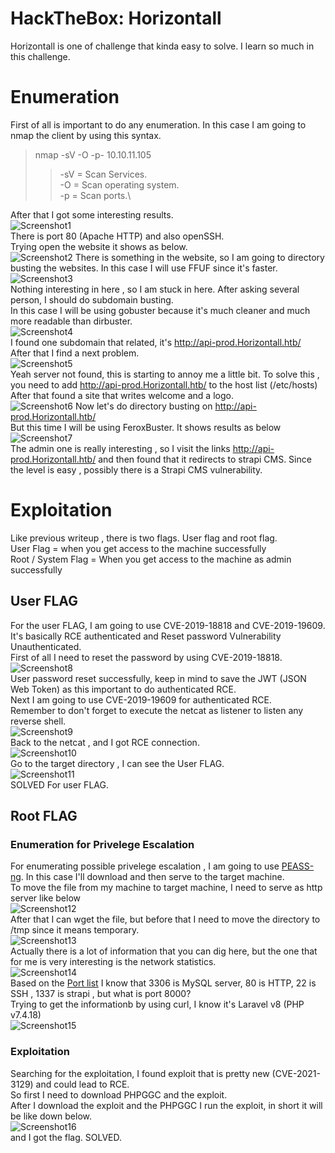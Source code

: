 # HackTheBox: Horizontall
Horizontall is one of challenge that kinda easy to solve. I learn so much in this challenge.

# Enumeration
First of all is important to do any enumeration. In this case I am going to nmap the client by using this syntax.
> nmap -sV -O -p- 10.10.11.105
>> -sV = Scan Services.\
>> -O = Scan operating system.\
>> -p = Scan ports.\
>>

After that I got some interesting results.\
![Screenshot1](https://i.imgur.com/wAOOC2k.png)\
There is port 80 (Apache HTTP) and also openSSH.\
Trying open the website it shows as below.\
![Screenshot2](https://i.imgur.com/dcOhYtk.png)
There is something in the website, so I am going to directory busting the websites. In this case I will use FFUF since it's faster.\
![Screenshot3](https://i.imgur.com/pNkbrjg.png)\
Nothing interesting in here , so I am stuck in here. After asking several person, I should do subdomain busting.\
In this case I will be using gobuster because it's much cleaner and much more readable than dirbuster.\
![Screenshot4](https://i.imgur.com/wJCsniH.png)\
I found one subdomain that related, it's http://api-prod.Horizontall.htb/ \
After that I find a next problem.\
![Screenshot5](https://i.imgur.com/OdnbCtK.png)\
Yeah server not found, this is starting to annoy me a little bit. To solve this , you need to add http://api-prod.Horizontall.htb/ to the host list (/etc/hosts)\
After that found a site that writes welcome and a logo.\
![Screenshot6](https://i.imgur.com/iGYzANA.png)
Now let's do directory busting on http://api-prod.Horizontall.htb/ \
But this time I will be using FeroxBuster. It shows results as below\
![Screenshot7](https://i.imgur.com/oNlcDkh.png)\
The admin one is really interesting , so I visit the links http://api-prod.Horizontall.htb/ and then found that it redirects to strapi CMS. Since the level is easy , possibly there is a Strapi CMS vulnerability.
# Exploitation
Like previous writeup , there is two flags. User flag and root flag.\
User Flag = when you get access to the machine successfully\
Root / System Flag = When you get access to the machine as admin successfully
## User FLAG
For the user FLAG, I am going to use CVE-2019-18818 and CVE-2019-19609. It's basically RCE authenticated and Reset password Vulnerability Unauthenticated.\
First of all I need to reset the password by using CVE-2019-18818.
![Screenshot8](https://i.imgur.com/Wrymej7.png)\
User password reset successfully, keep in mind to save the JWT (JSON Web Token) as this important to do authenticated RCE.\
Next I am going to use CVE-2019-19609 for authenticated RCE.\
Remember to don't forget to execute the netcat as listener to listen any reverse shell.\
![Screenshot9](https://i.imgur.com/FRWRPIl.png)\
Back to the netcat , and I got RCE connection.\
![Screenshot10](https://i.imgur.com/YZNsulE.png)\
Go to the target directory , I can see the User FLAG.\
![Screenshot11](https://i.imgur.com/2b5CtdK.png)\
SOLVED For user FLAG.
## Root FLAG
### Enumeration for Privelege Escalation
For enumerating possible privelege escalation , I am going to use [PEASS-ng](https://github.com/carlospolop/PEASS-ng). In this case I'll download and then serve to the target machine.\
To move the file from my machine to target machine, I need to serve as http server like below\
![Screenshot12](https://i.imgur.com/mTqV1eU.png)\
After that I can wget the file, but before that I need to move the directory to /tmp since it means temporary.\
![Screenshot13](https://i.imgur.com/fu6kjrs.png)\
Actually there is a lot of information that you can dig here, but the one that for me is very interesting is the network statistics.\
![Screenshot14](https://i.imgur.com/Q4SnPfj.png)\
Based on the [Port list](https://en.wikipedia.org/wiki/List_of_TCP_and_UDP_port_numbers) I know that 3306 is MySQL server, 80 is HTTP, 22 is SSH , 1337 is strapi , but what is port 8000?\
Trying to get the informationb by using curl, I know it's Laravel v8 (PHP v7.4.18)\
![Screenshot15](https://i.imgur.com/ZR3Mzqo.png)
### Exploitation
Searching for the exploitation, I found exploit that is pretty new (CVE-2021-3129) and could lead to RCE.\
So first I need to download PHPGGC and the exploit.\
After I download the exploit and the PHPGGC I run the exploit, in short it will be like down below.\
![Screenshot16](https://i.imgur.com/B2IVNLM.png)\
and I got the flag. SOLVED.
